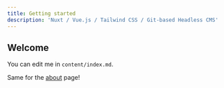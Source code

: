 ```yaml
---
title: Getting started
description: 'Nuxt / Vue.js / Tailwind CSS / Git-based Headless CMS'
---
```


## Welcome

You can edit me in <code>content/index.md</code>.

Same for the [about](/about) page!
